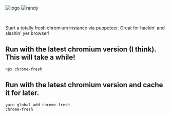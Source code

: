 ![logo](https://i.imgur.com/necEoyb.png)
![randy](https://i.imgur.com/fYkM1K1.png)

<br />

Start a totally fresh chromium instance via [puppeteer](https://pptr.dev/).
Great for hackin' and slashin' yer browser!

## Run with the latest chromium version (I think). This will take a while!
```
npx chrome-fresh
```

## Run with the latest chromium version and cache it for later.
```
yarn global add chrome-fresh
chrome-fresh
```
